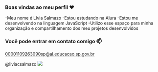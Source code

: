 ### Boas vindas ao meu perfil ❤️

-Meu nome é Lívia Salmazo
-Estou estudando na Alura
-Estou me desenvolvendo na linguagem JavaScript
-Utilizo esse espaço para minha organização e compartilhamento dos meu projetos desenvolvidos

### Você pode entrar em contato comigo 📫

00001109263090sp@al.educacao.sp.gov.br

@liviacsalmazo
![](https://media1.tenor.com/m/K_75XqYil5MAAAAd/cat-kitten.gif)
